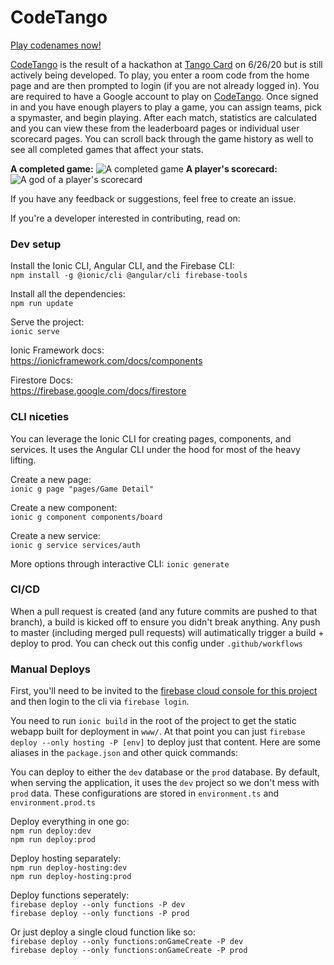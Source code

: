 # CodeTango

[Play codenames now!](https://codetango.web.app/)

[CodeTango](https://codetango.web.app/) is the result of a hackathon at [Tango Card](https://www.tangocard.com/careers/) on 6/26/20 but is still actively being developed. To play, you enter a room code from the home page and are then prompted to login (if you are not already logged in). You are required to have a Google account to play on [CodeTango](https://codetango.web.app/). Once signed in and you have enough players to play a game, you can assign teams, pick a spymaster, and begin playing. After each match, statistics are calculated and you can view these from the leaderboard pages or individual user scorecard pages. You can scroll back through the game history as well to see all completed games that affect your stats.

**A completed game:**
![A completed game](https://i.imgur.com/WwOUXJW.png)
**A player's scorecard:**
![A god of a player's scorecard](https://i.imgur.com/lvveQc2.png)

If you have any feedback or suggestions, feel free to create an issue.

If you're a developer interested in contributing, read on:

### Dev setup

Install the Ionic CLI, Angular CLI, and the Firebase CLI:  
`npm install -g @ionic/cli @angular/cli firebase-tools`

Install all the dependencies:  
`npm run update` 

Serve the project:  
`ionic serve`

Ionic Framework docs:  
https://ionicframework.com/docs/components

Firestore Docs:  
https://firebase.google.com/docs/firestore

### CLI niceties

You can leverage the Ionic CLI for creating pages, components, and services. It uses the Angular CLI under the hood for most of the heavy lifting.

Create a new page:  
`ionic g page "pages/Game Detail"`

Create a new component:  
`ionic g component components/board`

Create a new service:  
`ionic g service services/auth`

More options through interactive CLI:
`ionic generate`

### CI/CD

When a pull request is created (and any future commits are pushed to that branch), a build is kicked off to ensure you didn't break anything. Any push to master (including merged pull requests) will autimatically trigger a build + deploy to prod. You can check out this config under `.github/workflows`

### Manual Deploys

First, you'll need to be invited to the [firebase cloud console for this project](https://console.firebase.google.com/u/0/project/codetango) and then login to the cli via `firebase login`.

You need to run `ionic build` in the root of the project to get the static webapp built for deployment in `www/`. At that point you can just `firebase deploy --only hosting -P [env]` to deploy just that content. Here are some aliases in the `package.json` and other quick commands:

You can deploy to either the `dev` database or the `prod` database. By default, when serving the application, it uses the `dev` project so we don't mess with `prod` data. These configurations are stored in `environment.ts` and `environment.prod.ts`

Deploy everything in one go:  
`npm run deploy:dev`  
`npm run deploy:prod`  

Deploy hosting separately:  
`npm run deploy-hosting:dev`  
`npm run deploy-hosting:prod`  

Deploy functions seperately:  
`firebase deploy --only functions -P dev`  
`firebase deploy --only functions -P prod`  

Or just deploy a single cloud function like so:  
`firebase deploy --only functions:onGameCreate -P dev`  
`firebase deploy --only functions:onGameCreate -P prod`  
